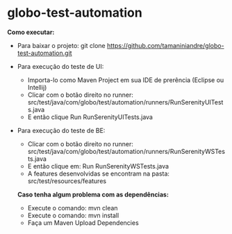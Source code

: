 # globo-test-automation

**Como executar:**
- Para baixar o projeto: 
  git clone https://github.com/tamaniniandre/globo-test-automation.git
- Para execução do teste de UI:
  - Importa-lo como Maven Project em sua IDE de prerência (Eclipse ou Intellij)
  - Clicar com o botão direito no runner: src/test/java/com/globo/test/automation/runners/RunSerenityUITests.java 
  - E então clique Run RunSerenityUITests.java 
- Para execução do teste de BE:
  - Clicar com o botão direito no runner: src/test/java/com/globo/test/automation/runners/RunSerenityWSTests.java
  - E então clique em: Run RunSerenityWSTests.java
  - A features desenvolvidas se encontram na pasta: src/test/resources/features
  
  **Caso tenha algum problema com as dependências:**
    - Execute o comando: mvn clean
    - Execute o comando: mvn install
    - Faça um Maven Upload Dependencies
